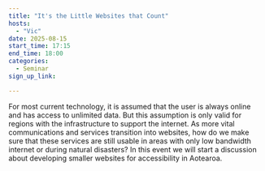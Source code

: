 ```yaml
---
title: "It's the Little Websites that Count"
hosts:
  - "Vic"
date: 2025-08-15
start_time: 17:15
end_time: 18:00
categories:
  - Seminar
sign_up_link: 

---
```


For most current technology, it is assumed that the user is always online and
has access to unlimited data. But this assumption is only valid for regions
with the infrastructure to support the internet.  As more vital communications
and services transition into websites, how do we make sure that these services
are still usable in areas with only low bandwidth internet or during natural
disasters?  In this event we will start a discussion about developing smaller
websites for accessibility in Aotearoa.
